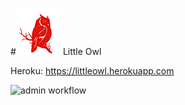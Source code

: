 #![logo](app/assets/images/nav-logo-small.png)Little Owl

Heroku: https://littleowl.herokuapp.com

 ![admin workflow](app/assets/images/admin_workflow.gif)
